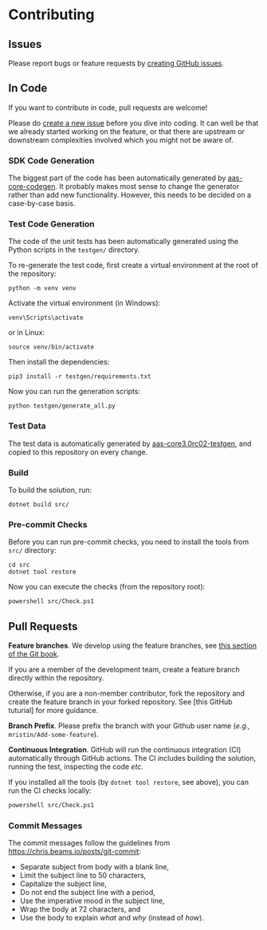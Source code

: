 # Contributing

## Issues

Please report bugs or feature requests by [creating GitHub issues].

[creating GitHub issues]: https://github.com/aas-core-works/aas-core3.0rc02-csharp/issues/new/choose

## In Code

If you want to contribute in code, pull requests are welcome!

Please do [create a new issue] before you dive into coding.
It can well be that we already started working on the feature, or that there are upstream or downstream complexities involved which you might not be aware of.

[create a new issue]: https://github.com/aas-core-works/aas-core3.0rc02-csharp/issues/new/choose

### SDK Code Generation

The biggest part of the code has been automatically generated by [aas-core-codegen].
It probably makes most sense to change the generator rather than add new functionality.
However, this needs to be decided on a case-by-case basis.

[aas-core-codegen]: https://github.com/aas-core-works/aas-core-codegen

### Test Code Generation

The code of the unit tests has been automatically generated using the Python scripts in the `testgen/` directory.

To re-generate the test code, first create a virtual environment at the root of the repository:

```
python -m venv venv
```

Activate the virtual environment (in Windows):

```
venv\Scripts\activate
```

or in Linux:
```
source venv/bin/activate
```

Then install the dependencies:

```
pip3 install -r testgen/requirements.txt
```

Now you can run the generation scripts:

```
python testgen/generate_all.py
```

### Test Data

The test data is automatically generated by [aas-core3.0rc02-testgen], and copied to this repository on every change.

[aas-core3.0rc02-testgen]: https://github.com/aas-core-works/aas-core3.0rc02-testgen

### Build

To build the solution, run:

```
dotnet build src/
```

### Pre-commit Checks

Before you can run pre-commit checks, you need to install the tools from `src/` directory:

```
cd src
dotnet tool restore
```

Now you can execute the checks (from the repository root):

```bash
powershell src/Check.ps1
```

## Pull Requests

**Feature branches**.
We develop using the feature branches, see [this section of the Git book].

[this section of the Git book]: https://git-scm.com/book/en/v2/Git-Branching-Branching-Workflows 

If you are a member of the development team, create a feature branch directly within the repository.

Otherwise, if you are a non-member contributor, fork the repository and create the feature branch in your forked repository. See [this GitHub tuturial] for more guidance. 

[this GitHub tutorial]: https://help.github.com/en/github/collaborating-with-issues-and-pull-requests/creating-a-pull-request-from-a-fork

**Branch Prefix**.
Please prefix the branch with your Github user name (*e.g.,* `mristin/Add-some-feature`).

**Continuous Integration**. 
GitHub will run the continuous integration (CI) automatically through GitHub actions.
The CI includes building the solution, running the test, inspecting the code *etc.*

If you installed all the tools (by `dotnet tool restore`, see above), you can run the CI checks locally:

```bash
powershell src/Check.ps1
```

### Commit Messages

The commit messages follow the guidelines from https://chris.beams.io/posts/git-commit:

* Separate subject from body with a blank line,
* Limit the subject line to 50 characters,
* Capitalize the subject line,
* Do not end the subject line with a period,
* Use the imperative mood in the subject line,
* Wrap the body at 72 characters, and
* Use the body to explain *what* and *why* (instead of *how*).
